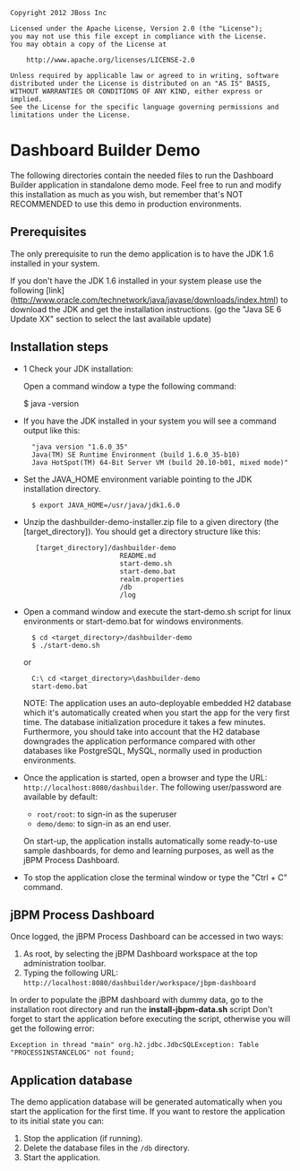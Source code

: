     Copyright 2012 JBoss Inc

    Licensed under the Apache License, Version 2.0 (the "License");
    you may not use this file except in compliance with the License.
    You may obtain a copy of the License at

        http://www.apache.org/licenses/LICENSE-2.0

    Unless required by applicable law or agreed to in writing, software
    distributed under the License is distributed on an "AS IS" BASIS,
    WITHOUT WARRANTIES OR CONDITIONS OF ANY KIND, either express or implied.
    See the License for the specific language governing permissions and
    limitations under the License.

Dashboard Builder Demo
=======================

The following directories contain the needed files to run the Dashboard Builder application in standalone demo mode.
Feel free to run and modify this installation as much as you wish, but remember that's NOT
RECOMMENDED to use this demo in production environments.


Prerequisites
-------------------

The only prerequisite to run the demo application is to have the JDK 1.6 installed in your system.

If you don't have the JDK 1.6 installed in your system please use the following [link]
(http://www.oracle.com/technetwork/java/javase/downloads/index.html) to download the JDK and get
the installation instructions. (go the "Java SE 6 Update XX" section to select the last available update)

Installation steps
------------------

* 1 Check your JDK installation:

  Open a command window a type the following command:

    $ java -version

* If you have the JDK installed in your system you will see a command output like this:

        "java version "1.6.0_35"
        Java(TM) SE Runtime Environment (build 1.6.0_35-b10)
        Java HotSpot(TM) 64-Bit Server VM (build 20.10-b01, mixed mode)"

* Set the JAVA_HOME environment variable pointing to the JDK installation directory.

        $ export JAVA_HOME=/usr/java/jdk1.6.0

* Unzip the dashbuilder-demo-installer.zip file to a given directory (the [target_directory]).
  You should get a directory structure like this:

         [target_directory]/dashbuilder-demo
                              README.md
                              start-demo.sh
                              start-demo.bat
                              realm.properties
                              /db
                              /log

* Open a command window and execute the start-demo.sh script for linux environments or start-demo.bat for windows
   environments.

        $ cd <target_directory>/dashbuilder-demo
        $ ./start-demo.sh

   or

        C:\ cd <target_directory>\dashbuilder-demo
        start-demo.bat

  NOTE: The application uses an auto-deployable embedded H2 database which it's automatically created when you start
  the app for the very first time. The database initialization procedure it takes a few minutes. Furthermore, you should
  take into account that the H2 database downgrades the application performance compared with other databases like
  PostgreSQL, MySQL, normally used in production environments.

* Once the application is started, open a browser and type the URL: <code>http://localhost:8080/dashbuilder</code>.
The following user/password are available by default:

    * <code>root/root</code>: to sign-in as the superuser
    * <code>demo/demo</code>: to sign-in as an end user.

  On start-up, the application installs automatically some ready-to-use sample dashboards, for demo and learning purposes,
  as well as the jBPM Process Dashboard.

* To stop the application close the terminal window or type the "Ctrl + C" command.

jBPM Process Dashboard
------------------------

Once logged, the jBPM Process Dashboard can be accessed in two ways:

1. As root, by selecting the jBPM Dashboard workspace at the top administration toolbar.
2. Typing the following URL: <code>http://localhost:8080/dashbuilder/workspace/jbpm-dashboard</code>

In order to populate the jBPM dashboard with dummy data, go to the installation root directory and run
the **install-jbpm-data.sh** script Don't forget to start the application before executing the script,
otherwise you will get the following error:

    Exception in thread "main" org.h2.jdbc.JdbcSQLException: Table "PROCESSINSTANCELOG" not found;


Application database
----------------------

The demo application database will be generated automatically when you start the application for the first time.
If you want to restore the application to its initial state you can:

1. Stop the application (if running).
2. Delete the database files in the <code>/db</code> directory.
3. Start the application.
